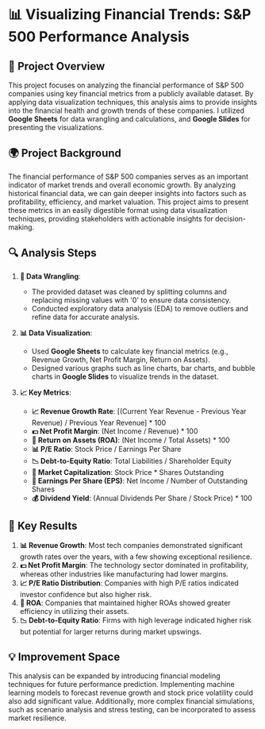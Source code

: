 # 📊 Visualizing Financial Trends: S&P 500 Performance Analysis

## 📝 Project Overview
This project focuses on analyzing the financial performance of S&P 500 companies using key financial metrics from a publicly available dataset. By applying data visualization techniques, this analysis aims to provide insights into the financial health and growth trends of these companies. I utilized **Google Sheets** for data wrangling and calculations, and **Google Slides** for presenting the visualizations.

## 🌍 Project Background
The financial performance of S&P 500 companies serves as an important indicator of market trends and overall economic growth. By analyzing historical financial data, we can gain deeper insights into factors such as profitability, efficiency, and market valuation. This project aims to present these metrics in an easily digestible format using data visualization techniques, providing stakeholders with actionable insights for decision-making.

## 🔍 Analysis Steps

1. **🔧 Data Wrangling**:
   - The provided dataset was cleaned by splitting columns and replacing missing values with '0' to ensure data consistency.
   - Conducted exploratory data analysis (EDA) to remove outliers and refine data for accurate analysis.

2. **📊 Data Visualization**:
   - Used **Google Sheets** to calculate key financial metrics (e.g., Revenue Growth, Net Profit Margin, Return on Assets).
   - Designed various graphs such as line charts, bar charts, and bubble charts in **Google Slides** to visualize trends in the dataset.

3. **📈 Key Metrics**:
   - **📈 Revenue Growth Rate**: [(Current Year Revenue - Previous Year Revenue) / Previous Year Revenue] * 100
   - **💵 Net Profit Margin**: (Net Income / Revenue) * 100
   - **🏦 Return on Assets (ROA)**: (Net Income / Total Assets) * 100
   - **📊 P/E Ratio**: Stock Price / Earnings Per Share
   - **📉 Debt-to-Equity Ratio**: Total Liabilities / Shareholder Equity
   - **💼 Market Capitalization**: Stock Price * Shares Outstanding
   - **💸 Earnings Per Share (EPS)**: Net Income / Number of Outstanding Shares
   - **💰 Dividend Yield**: (Annual Dividends Per Share / Stock Price) * 100

## 🚀 Key Results
1. **📊 Revenue Growth**: Most tech companies demonstrated significant growth rates over the years, with a few showing exceptional resilience.
2. **💵 Net Profit Margin**: The technology sector dominated in profitability, whereas other industries like manufacturing had lower margins.
3. **📈 P/E Ratio Distribution**: Companies with high P/E ratios indicated investor confidence but also higher risk.
4. **🏦 ROA**: Companies that maintained higher ROAs showed greater efficiency in utilizing their assets.
5. **📉 Debt-to-Equity Ratio**: Firms with high leverage indicated higher risk but potential for larger returns during market upswings.

## 💡 Improvement Space
This analysis can be expanded by introducing financial modeling techniques for future performance prediction. Implementing machine learning models to forecast revenue growth and stock price volatility could also add significant value. Additionally, more complex financial simulations, such as scenario analysis and stress testing, can be incorporated to assess market resilience.


